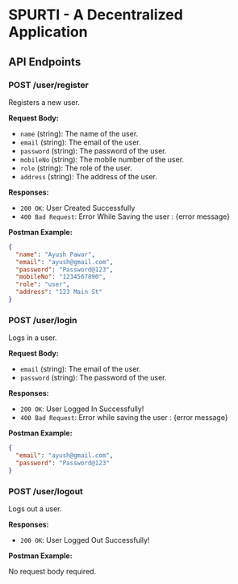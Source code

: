 # SPURTI - A Decentralized Application

## API Endpoints

### POST /user/register

Registers a new user.

**Request Body:**

- `name` (string): The name of the user.
- `email` (string): The email of the user.
- `password` (string): The password of the user.
- `mobileNo` (string): The mobile number of the user.
- `role` (string): The role of the user.
- `address` (string): The address of the user.

**Responses:**

- `200 OK`: User Created Successfully
- `400 Bad Request`: Error While Saving the user : {error message}

**Postman Example:**

```json
{
  "name": "Ayush Pawar",
  "email": "ayush@gmail.com",
  "password": "Password@123",
  "mobileNo": "1234567890",
  "role": "user",
  "address": "123 Main St"
}
```

### POST /user/login

Logs in a user.

**Request Body:**

- `email` (string): The email of the user.
- `password` (string): The password of the user.

**Responses:**

- `200 OK`: User Logged In Successfully!
- `400 Bad Request`: Error while saving the user : {error message}

**Postman Example:**

```json
{
  "email": "ayush@gmail.com",
  "password": "Password@123"
}
```

### POST /user/logout

Logs out a user.

**Responses:**

- `200 OK`: User Logged Out Successfully!

**Postman Example:**

No request body required.
